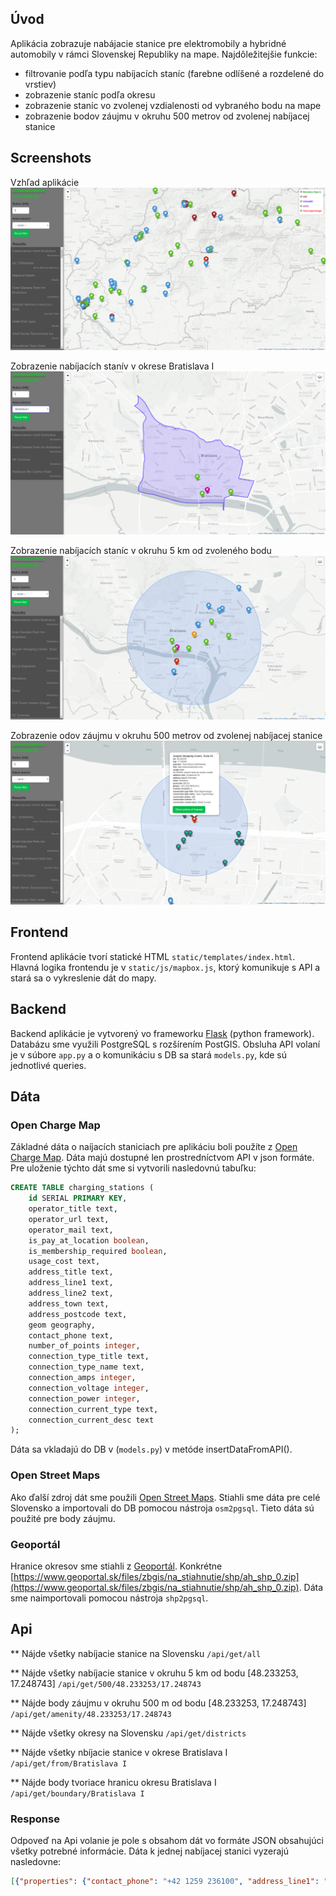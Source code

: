 ## Úvod

Aplikácia zobrazuje nabájacie stanice pre elektromobily a hybridné automobily v rámci Slovenskej Republiky na mape. Najdôležitejšie funkcie:
- filtrovanie podľa typu nabíjacích staníc (farebne odlíšené a rozdelené do vrstiev)
- zobrazenie staníc podľa okresu
- zobrazenie staníc vo zvolenej vzdialenosti od vybraného bodu na mape
- zobrazenie bodov záujmu v okruhu 500 metrov od zvolenej nabíjacej stanice

## Screenshots

Vzhľad aplikácie
![Screenshot](screenshots/screenshot1.png)

Zobrazenie nabíjacích stanív v okrese Bratislava I
![Screenshot](screenshots/screenshot2.png)

Zobrazenie nabíjacích staníc v okruhu 5 km od zvoleného bodu
![Screenshot](screenshots/screenshot3.png)

Zobrazenie odov záujmu v okruhu 500 metrov od zvolenej nabíjacej stanice
![Screenshot](screenshots/screenshot4.png)

## Frontend

Frontend aplikácie tvorí statické HTML `static/templates/index.html`. Hlavná logika frontendu je v `static/js/mapbox.js`, ktorý komunikuje s API a stará sa o vykreslenie dát do mapy.

## Backend

Backend aplikácie je vytvorený vo frameworku [Flask](http://flask.pocoo.org/) (python framework). Databázu sme využili PostgreSQL s rozšírením PostGIS. Obsluha API volaní je v súbore `app.py` a o komunikáciu s DB sa stará `models.py`, kde sú jednotlivé queries.

## Dáta

### Open Charge Map
Základné dáta o naíjacích staniciach pre aplikáciu boli použíte z [Open Charge Map](https://www.openchargemap.org/). Dáta majú dostupné len prostredníctvom API v json formáte. Pre uloženie týchto dát sme si vytvorili nasledovnú tabuľku:

```SQL
CREATE TABLE charging_stations (
	id SERIAL PRIMARY KEY,
	operator_title text,
	operator_url text,
	operator_mail text,
	is_pay_at_location boolean,
	is_membership_required boolean,
	usage_cost text,
	address_title text,
	address_line1 text,
	address_line2 text,
	address_town text,
	address_postcode text,
	geom geography,
	contact_phone text,
	number_of_points integer,
	connection_type_title text,
	connection_type_name text,
	connection_amps	integer,
	connection_voltage integer,
	connection_power integer,
	connection_current_type	text,
	connection_current_desc	text
);
```

Dáta sa vkladajú do DB v (`models.py`) v metóde insertDataFromAPI().

### Open Street Maps
Ako ďalší zdroj dát sme použili [Open Street Maps](https://www.openstreetmap.org/). Stiahli sme dáta pre celé Slovensko a importovali do DB pomocou nástroja `osm2pgsql`. Tieto dáta sú použité pre body záujmu.

### Geoportál
Hranice okresov sme stiahli z [Geoportál](https://www.geoportal.sk/). Konkrétne [https://www.geoportal.sk/files/zbgis/na_stiahnutie/shp/ah_shp_0.zip](https://www.geoportal.sk/files/zbgis/na_stiahnutie/shp/ah_shp_0.zip). Dáta sme naimportovali pomocou nástroja `shp2pgsql`.

## Api

** Nájde všetky nabíjacie stanice na Slovensku
`/api/get/all`

** Nájde všetky nabíjacie stanice v okruhu 5 km od bodu [48.233253, 17.248743]
`/api/get/500/48.233253/17.248743`

** Nájde body záujmu v okruhu 500 m od bodu [48.233253, 17.248743]
`/api/get/amenity/48.233253/17.248743`

** Nájde všetky okresy na Slovensku
`/api/get/districts`

** Nájde všetky nbíjacie stanice v okrese Bratislava I
`/api/get/from/Bratislava I`

** Nájde body tvoriace hranicu okresu Bratislava I
`/api/get/boundary/Bratislava I`

### Response

Odpoveď na Api volanie je pole s obsahom dát vo formáte JSON obsahujúci všetky potrebné informácie. Dáta k jednej nabíjacej stanici vyzerajú nasledovne:

```JSON
[{"properties": {"contact_phone": "+42 1259 236100", "address_line1": "Pilarikova Ulica 5", "address_town": "Bratislava", "is_pay_at_location": false, "connection_current_type": "AC (Three-Phase)", "operator_title": "Tesla Motors (Worldwide)", "operator_url": "http://www.teslamotors.com", "operator_mail": null, "address_postcode": "81103", "address_line2": null, "is_membership_required": true, "connection_power": 11, "operator_address": null, "connection_type_name": null, "number_of_points": 2, "usage_cost": null, "connection_type_title": "Mennekes (Type 2, Tethered Connector) ", "address_title": "Falkensteiner Hotel Bratislava", "connection_voltage": 400, "connection_current_desc": "Alternating Current - Three Phase", "connection_amps": 16}, "geometry": {"coordinates": [17.103715, 48.145909], "type": "Point"}, "type": "Feature"}]
```
